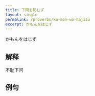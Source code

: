```yaml
---
title: 下問を恥じず
layout: single
permalink: /proverbs/ka-mon-wo-hajizu
excerpt: かもんをはじず
---
```


かもんをはじず

## 解释

不耻下问

## 例句

